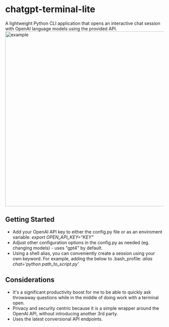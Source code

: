 # chatgpt-terminal-lite
A lightweight Python CLI application that opens an interactive chat session with OpenAI language models using the provided API. 
<img width="554" alt="example" src="https://github.com/jo12no/chatgpt-terminal-lite/assets/19522573/509a8589-eca1-40f3-8832-486df4b89c92">
## Getting Started
* Add your OpenAI API key to either the config.py file or as an enviroment variable:
_export OPEN_API_KEY="KEY"_
* Adjust other configuration options in the config.py as needed (eg. changing models) - uses "gpt4" by default. 
* Using a shell alias, you can conveniently create a session using your own keyword. For example, adding the below to .bash_profile:
_alias chat='python path_to_script.py'_

## Considerations
* It's a significant productivity boost for me to be able to quickly ask throwaway questions while in the middle of doing work with a terminal open. 
* Privacy and security centric because it is a simple wrapper around the OpenAI API, without introducing another 3rd party. 
* Uses the latest conversional API endpoints. 
